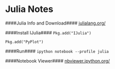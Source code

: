 Julia Notes
===========

####Julia Info and Download####
[julialang.org/](http://julialang.org/)

####Install IJulia####
`Pkg.add("IJulia")`

`Pkg.add("PyPlot")`

####Run####
`ipython notebook --profile julia`


####Notebook Viewer####
[nbviewer.ipython.org/](http://nbviewer.ipython.org/)
